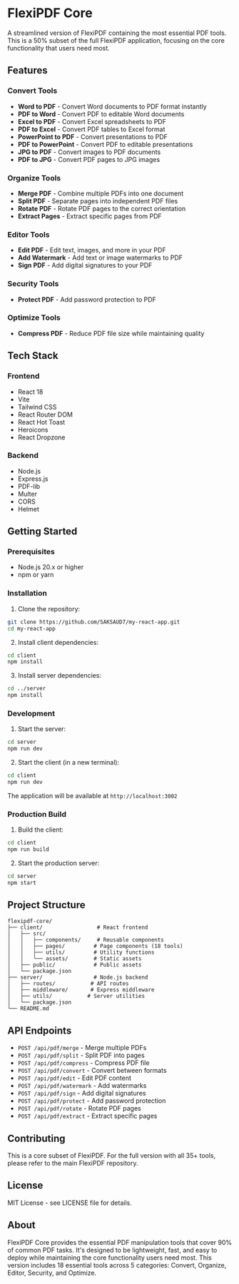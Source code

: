 # FlexiPDF Core

A streamlined version of FlexiPDF containing the most essential PDF tools. This is a 50% subset of the full FlexiPDF application, focusing on the core functionality that users need most.

## Features

### Convert Tools
- **Word to PDF** - Convert Word documents to PDF format instantly
- **PDF to Word** - Convert PDF to editable Word documents  
- **Excel to PDF** - Convert Excel spreadsheets to PDF
- **PDF to Excel** - Convert PDF tables to Excel format
- **PowerPoint to PDF** - Convert presentations to PDF
- **PDF to PowerPoint** - Convert PDF to editable presentations
- **JPG to PDF** - Convert images to PDF documents
- **PDF to JPG** - Convert PDF pages to JPG images

### Organize Tools
- **Merge PDF** - Combine multiple PDFs into one document
- **Split PDF** - Separate pages into independent PDF files
- **Rotate PDF** - Rotate PDF pages to the correct orientation
- **Extract Pages** - Extract specific pages from PDF

### Editor Tools
- **Edit PDF** - Edit text, images, and more in your PDF
- **Add Watermark** - Add text or image watermarks to PDF
- **Sign PDF** - Add digital signatures to your PDF

### Security Tools
- **Protect PDF** - Add password protection to PDF

### Optimize Tools
- **Compress PDF** - Reduce PDF file size while maintaining quality

## Tech Stack

### Frontend
- React 18
- Vite
- Tailwind CSS
- React Router DOM
- React Hot Toast
- Heroicons
- React Dropzone

### Backend
- Node.js
- Express.js
- PDF-lib
- Multer
- CORS
- Helmet

## Getting Started

### Prerequisites
- Node.js 20.x or higher
- npm or yarn

### Installation

1. Clone the repository:
```bash
git clone https://github.com/SAKSAUD7/my-react-app.git
cd my-react-app
```

2. Install client dependencies:
```bash
cd client
npm install
```

3. Install server dependencies:
```bash
cd ../server
npm install
```

### Development

1. Start the server:
```bash
cd server
npm run dev
```

2. Start the client (in a new terminal):
```bash
cd client
npm run dev
```

The application will be available at `http://localhost:3002`

### Production Build

1. Build the client:
```bash
cd client
npm run build
```

2. Start the production server:
```bash
cd server
npm start
```

## Project Structure

```
flexipdf-core/
├── client/                 # React frontend
│   ├── src/
│   │   ├── components/     # Reusable components
│   │   ├── pages/         # Page components (18 tools)
│   │   ├── utils/         # Utility functions
│   │   └── assets/        # Static assets
│   ├── public/            # Public assets
│   └── package.json
├── server/                # Node.js backend
│   ├── routes/           # API routes
│   ├── middleware/       # Express middleware
│   ├── utils/           # Server utilities
│   └── package.json
└── README.md
```

## API Endpoints

- `POST /api/pdf/merge` - Merge multiple PDFs
- `POST /api/pdf/split` - Split PDF into pages
- `POST /api/pdf/compress` - Compress PDF file
- `POST /api/pdf/convert` - Convert between formats
- `POST /api/pdf/edit` - Edit PDF content
- `POST /api/pdf/watermark` - Add watermarks
- `POST /api/pdf/sign` - Add digital signatures
- `POST /api/pdf/protect` - Add password protection
- `POST /api/pdf/rotate` - Rotate PDF pages
- `POST /api/pdf/extract` - Extract specific pages

## Contributing

This is a core subset of FlexiPDF. For the full version with all 35+ tools, please refer to the main FlexiPDF repository.

## License

MIT License - see LICENSE file for details.

## About

FlexiPDF Core provides the essential PDF manipulation tools that cover 90% of common PDF tasks. It's designed to be lightweight, fast, and easy to deploy while maintaining the core functionality users need most. This version includes 18 essential tools across 5 categories: Convert, Organize, Editor, Security, and Optimize.